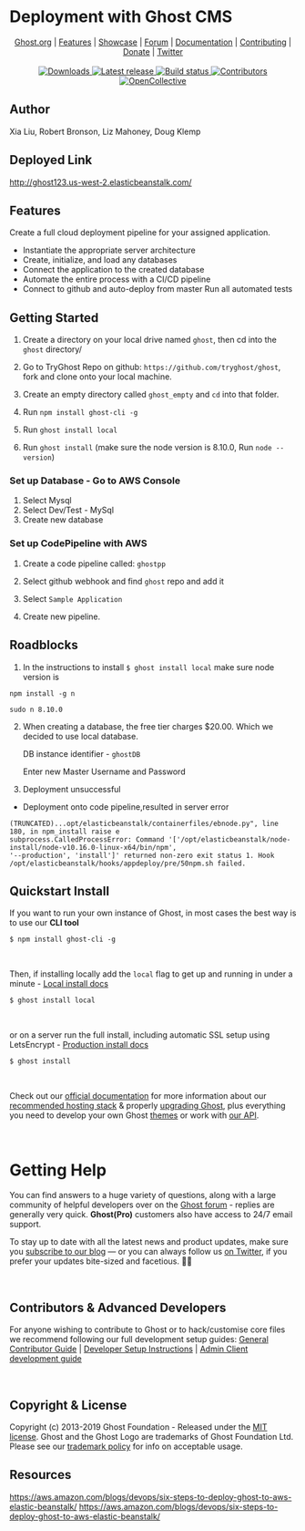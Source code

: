 # Deployment with Ghost CMS 

<p align="center">
    <a href="https://ghost.org">Ghost.org</a> |
    <a href="https://ghost.org/features">Features</a> |
    <a href="https://ghost.org/customers">Showcase</a> |
    <a href="https://forum.ghost.org">Forum</a> |
    <a href="https://ghost.org/docs/">Documentation</a> |
    <a href="https://github.com/TryGhost/Ghost/blob/master/.github/CONTRIBUTING.md">Contributing</a> |
    <a href="https://opencollective.com/ghost">Donate</a> |
    <a href="https://twitter.com/ghost">Twitter</a>
    <br /><br />
    <a href="https://ghost.org">
        <img src="https://img.shields.io/badge/downloads-1.4M-brightgreen.svg" alt="Downloads" />
    </a>
    <a href="https://github.com/TryGhost/Ghost/releases/">
        <img src="https://img.shields.io/github/release/TryGhost/Ghost.svg" alt="Latest release" />
    </a>
    <a href="https://travis-ci.org/TryGhost/Ghost">
        <img src="https://travis-ci.org/TryGhost/Ghost.svg?branch=master" alt="Build status" />
    </a>
    <a href="https://github.com/TryGhost/Ghost/contributors/">
        <img src="https://img.shields.io/github/contributors/TryGhost/Ghost.svg" alt="Contributors" />
    </a>
    <a href="https://opencollective.com/ghost">
        <img src="https://opencollective.com/ghost/backers/badge.svg" alt="OpenCollective" />
    </a>
</p>

## Author

Xia Liu, Robert Bronson, Liz Mahoney, Doug Klemp

## Deployed Link

http://ghost123.us-west-2.elasticbeanstalk.com/

## Features

Create a full cloud deployment pipeline for your assigned application.

- Instantiate the appropriate server architecture
- Create, initialize, and load any databases
- Connect the application to the created database
- Automate the entire process with a CI/CD pipeline
- Connect to github and auto-deploy from master
Run all automated tests


## Getting Started

1. Create a directory on your local drive named `ghost`, then cd into the `ghost` directory/

2. Go to TryGhost Repo on github: `https://github.com/tryghost/ghost`, fork and clone onto your local machine.

3. Create an empty directory called `ghost_empty` and `cd` into that folder.

4. Run `npm install ghost-cli -g`

5. Run `ghost install local`

6. Run `ghost install` (make sure the node version is 8.10.0, Run `node --version`)

### Set up Database - Go to AWS Console 


1. Select Mysql
2. Select Dev/Test - MySql
3. Create new database

### Set up CodePipeline with AWS

1. Create a code pipeline called: `ghostpp`

2. Select github webhook and find `ghost` repo and add it

3. Select `Sample Application`

4. Create new pipeline.


## Roadblocks

1. In the instructions to install `$ ghost install local` make sure node version is 

`npm install -g n`

`sudo n 8.10.0`

2. When creating a database, the free tier charges $20.00. Which we decided to use local database.

	DB instance identifier - `ghostDB`
 
	Enter new Master Username and Password
	
3. Deployment unsuccessful

- Deployment onto code pipeline,resulted in server error

```
(TRUNCATED)...opt/elasticbeanstalk/containerfiles/ebnode.py", line 180, in npm_install raise e 
subprocess.CalledProcessError: Command '['/opt/elasticbeanstalk/node-install/node-v10.16.0-linux-x64/bin/npm',
'--production', 'install']' returned non-zero exit status 1. Hook /opt/elasticbeanstalk/hooks/appdeploy/pre/50npm.sh failed. 

```



## Quickstart Install

If you want to run your own instance of Ghost, in most cases the best way is to use our **CLI tool**

```
$ npm install ghost-cli -g
```

&nbsp;

Then, if installing locally add the `local` flag to get up and running in under a minute - [Local install docs](https://ghost.org/docs/install/local/)

```
$ ghost install local
```

&nbsp;

or on a server run the full install, including automatic SSL setup using LetsEncrypt - [Production install docs](https://ghost.org/docs/install/ubuntu/)

```
$ ghost install
```

&nbsp;

Check out our [official documentation](https://ghost.org/docs/) for more information about our [recommended hosting stack](https://ghost.org/docs/concepts/hosting/) & properly [upgrading Ghost](https://ghost.org/faq/upgrade-to-ghost-2-0/), plus everything you need to develop your own Ghost [themes](https://ghost.org/docs/api/v2/handlebars-themes/) or work with [our API](https://ghost.org/docs/api/v2/).

&nbsp;


# Getting Help

You can find answers to a huge variety of questions, along with a large community of helpful developers over on the [Ghost forum](https://forum.ghost.org/) - replies are generally very quick. **Ghost(Pro)** customers also have access to 24/7 email support.

To stay up to date with all the latest news and product updates, make sure you [subscribe to our blog](https://ghost.org/blog/) — or you can always follow us [on Twitter](https://twitter.com/Ghost), if you prefer your updates bite-sized and facetious. :saxophone::turtle:

&nbsp;


## Contributors & Advanced Developers

For anyone wishing to contribute to Ghost or to hack/customise core files we recommend following our full development setup guides: [General Contributor Guide](https://ghost.org/docs/concepts/contributing/) | [Developer Setup Instructions](https://ghost.org/docs/install/source/) | [Admin Client development guide](https://ghost.org/docs/install/source/#ghost-admin)

&nbsp;


## Copyright & License

Copyright (c) 2013-2019 Ghost Foundation - Released under the [MIT license](LICENSE). Ghost and the Ghost Logo are trademarks of Ghost Foundation Ltd. Please see our [trademark policy](https://ghost.org/trademark/) for info on acceptable usage.


## Resources 
https://aws.amazon.com/blogs/devops/six-steps-to-deploy-ghost-to-aws-elastic-beanstalk/
https://aws.amazon.com/blogs/devops/six-steps-to-deploy-ghost-to-aws-elastic-beanstalk/

